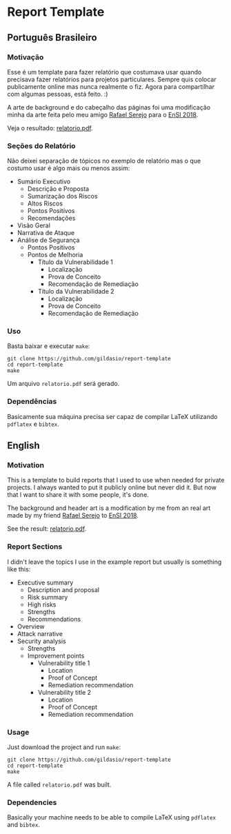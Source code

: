 # Report Template

## Português Brasileiro

### Motivação

Esse é um template para fazer relatório que costumava usar quando precisava
fazer relatórios para projetos particulares. Sempre quis colocar publicamente
online mas nunca realmente o fiz. Agora para compartilhar com algumas pessoas,
está feito. :)

A arte de background e do cabeçalho das páginas foi uma modificação minha da
arte feita pelo meu amigo [Rafael Serejo](https://github.com/rafaelbsfarias)
para o [EnSI 2018](https://ensi.pop-ba.rnp.br/2018/).

Veja o resultado: [relatorio.pdf](./relatorio.pdf).

### Seções do Relatório

Não deixei separação de tópicos no exemplo de relatório mas o que costumo usar
é algo mais ou menos assim:

- Sumário Executivo
    - Descrição e Proposta
    - Sumarização dos Riscos
    - Altos Riscos
    - Pontos Positivos
    - Recomendações
- Visão Geral
- Narrativa de Ataque
- Análise de Segurança
    - Pontos Positivos
    - Pontos de Melhoria
        - Título da Vulnerabilidade 1
            - Localização
            - Prova de Conceito
            - Recomendação de Remediação
        - Título da Vulnerabilidade 2
            - Localização
            - Prova de Conceito
            - Recomendação de Remediação

### Uso

Basta baixar e executar `make`:

```
git clone https://github.com/gildasio/report-template
cd report-template
make
```

Um arquivo `relatorio.pdf` será gerado.

### Dependências

Basicamente sua máquina precisa ser capaz de compilar LaTeX utilizando
`pdflatex` e `bibtex`.

## English

### Motivation

This is a template to build reports that I used to use when needed for private
projects. I always wanted to put it publicly online but never did it. But now
that I want to share it with some people, it's done.

The background and header art is a modification by me from an real art made by
my friend [Rafael Serejo](https://github.com/rafaelbsfarias) to [EnSI
2018](https://ensi.pop-ba.rnp.br/2018/).

See the result: [relatorio.pdf](./relatorio.pdf).

### Report Sections

I didn't leave the topics I use in the example report but usually is something
like this:

- Executive summary
    - Description and proposal
    - Risk summary
    - High risks
    - Strengths
    - Recommendations
- Overview
- Attack narrative
- Security analysis
    - Strengths
    - Improvement points
        - Vulnerability title 1
            - Location
            - Proof of Concept
            - Remediation recommendation
        - Vulnerability title 2
            - Location
            - Proof of Concept
            - Remediation recommendation

### Usage

Just download the project and run `make`:

```
git clone https://github.com/gildasio/report-template
cd report-template
make
```

A file called `relatorio.pdf` was built.

### Dependencies

Basically your machine needs to be able to compile LaTeX using `pdflatex` and
`bibtex`.

